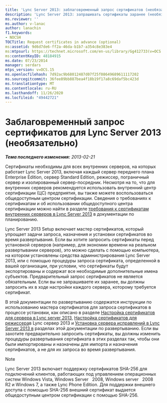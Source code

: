```yaml
---
title: 'Lync Server 2013: заблаговременный запрос сертификатов (необязательно)'
description: 'Lync Server 2013: запрашивать сертификаты заранее (необязательно).'
ms.reviewer: ''
ms.author: v-lanac
author: lanachin
f1.keywords:
- NOCSH
TOCTitle: Request certificates in advance (optional)
ms:assetid: 9d6d7de6-ff2a-46da-b1b7-a354c8e383e4
ms:mtpsurl: https://technet.microsoft.com/en-us/library/Gg412733(v=OCS.15)
ms:contentKeyID: 48184915
ms.date: 07/23/2014
manager: serdars
mtps_version: v=OCS.15
ms.openlocfilehash: 7d92ac9b68012487d07f25f08649689611117202
ms.sourcegitcommit: 36fee89bb887bea4f18b19f17a8c69daf5bc423d
ms.translationtype: MT
ms.contentlocale: ru-RU
ms.lasthandoff: 11/26/2020
ms.locfileid: "49442721"
---
```

# <a name="request-certificates-in-advance-optional-for-lync-server-2013"></a>Заблаговременный запрос сертификатов для Lync Server 2013 (необязательно)

<div data-xmlns="http://www.w3.org/1999/xhtml">

<div class="topic" data-xmlns="http://www.w3.org/1999/xhtml" data-msxsl="urn:schemas-microsoft-com:xslt" data-cs="https://msdn.microsoft.com/">

<div data-asp="https://msdn2.microsoft.com/asp">



</div>

<div id="mainSection">

<div id="mainBody">

<span> </span>

_**Тема последнего изменения:** 2013-02-21_

Сертификаты необходимы для всех внутренних серверов, на которых работает Lync Server 2013, включая каждый сервер переднего плана Enterprise Edition, сервер Standard Edition, режиссер, пограничный сервер и изолированный сервер-посредник. Несмотря на то, что для внутренних серверов рекомендуется использовать внутренний центр сертификации (ЦС) предприятия, вы также можете воспользоваться общедоступным центром сертификации. Сведения о требованиях к сертификатам и об использовании общедоступного центра сертификации можно найти в разделе [требования к сертификатам внутренних серверов в Lync Server 2013](lync-server-2013-certificate-requirements-for-internal-servers.md) в документации по планированию.

Lync Server 2013 Setup включает мастер сертификатов, который упрощает задачи запроса, назначения и установки сертификатов во время развертывания. Если вы хотите запросить сертификаты перед установкой серверов (например, для экономии времени на реальном развертывании серверов), это можно сделать с помощью компьютера, на котором установлены средства администрирования Lync Server 2013, или с помощью процедуры запроса сертификата, определенной в вашей организации, при условии, что сертификаты будут экспортированы и содержат все необходимые дополнительные имена субъектов. Предварительный запрос сертификатов не является обязательным. Если вы не запрашиваете их заранее, вы должны запросить их в ходе настройки каждого сервера, которому требуется сертификат.

В этой документации по развертыванию содержатся инструкции по использованию мастера сертификатов для запроса сертификатов в процессе установки, как описано в разделе [Настройка сертификатов для сервера в Lync server 2013](lync-server-2013-configure-certificates-for-servers.md), [Настройка сертификатов для режиссера](lync-server-2013-configure-certificates-for-the-director.md)в Lync сервер 2013 и [Установка сервера исправлений в Lync Server 2013 в](lync-server-2013-install-the-files-for-mediation-server.md) разделах этой документации по развертыванию. Если вы захотите предварительно запросить сертификаты, вы должны изменить процедуры развертывания сертификата в этих разделах так, чтобы они были импортированы и назначены для импорта и назначения сертификатов, а не для их запроса во время развертывания.

<div>


> [!NOTE]  
> Lync Server 2013 включает поддержку сертификатов SHA-256 для подключений клиентов, работающих под управлением операционных систем Windows Vista, Windows Server &nbsp; 2008, Windows server &nbsp; 2008 &nbsp; R2 и Windows 7, а также Lync Phone Edition. Для поддержки внешнего доступа с помощью SHA-256 внешний сертификат выдается общедоступным центром сертификации с помощью SHA-256.



</div>

</div>

<span> </span>

</div>

</div>

</div>

